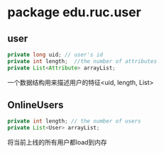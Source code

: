 # package edu.ruc.user
## user
```java
private long uid; // user's id
private int length;  //the number of attributes
private List<Attribute> arrayList;
```
一个数据结构用来描述用户的特征<uid, length, List>
## OnlineUsers
```java
private int length; // the number of users
private List<User> arrayList;
```
将当前上线的所有用户都load到内存
